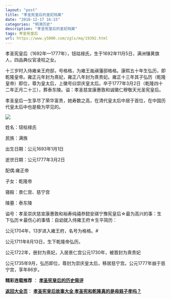 ```yaml
---
layout: "post"
title: "孝圣宪皇后的皇妃档案"
date: "2018-12-17 16:15"
categories: "明清历史"
description: "孝圣宪皇后的皇妃档案"
tags: 孝圣宪皇后
url: https://www.y5000.com/zgls/mq/19392.html
---
```






孝圣宪皇后（1692年—1777年），钮祜禄氏，生于1692年11月5日，满洲镶黄旗人，四品典仪官凌柱之女。

十三岁时入侍雍亲王府邸，号格格，为雍王胤禛藩邸格格。康熙五十年生弘历，即乾隆皇帝。雍正元年封为熹妃，雍正八年封为熹贵妃。雍正十三年其子弘历（乾隆皇帝）即位，尊为皇太后，上徽号曰崇庆皇太后。卒于1777年3月2日（乾隆四十二年正月二十三），葬泰东陵。谥：孝圣慈宣康惠敦和诚徽仁穆敬天光圣宪皇后。

孝圣皇后一生享尽了荣华富贵，她寿数之高，在清代皇太后中居于首位，在中国历代皇太后中也是极为罕见的。

![](https://img.y5000.com/uploads/allimg/170418/6-1F41P9331U03.jpg)

姓名：钮枯禄氏

民族：满族

出生日期：公元1693年1月1日

逝世日期：公元1777年3月2日

配偶:雍正帝

子女：乾隆帝

寝殿：景仁宫、慈宁宫

陵墓：泰东陵

谥号：孝圣崇庆慈宣康惠敦和裕寿纯禧恭懿安祺宁豫宪皇后☆最为高兴的事：生下弘历☆最伤心的事情：自幼就入侍雍王府☆生平简历：

公元1704年，13岁进入雍王府，名号为格格。#

公元1711年8月13日，生下乾隆帝弘历。

公元1722年，册封为熹妃，入居景仁宫公元1730年，被晋封为熹贵妃

公元1735年9月，弘历即位，尊封为崇庆皇太后，移居慈宁宫。公元1777年崩于慈宁宫，享年86岁。

**精彩连载推荐** ： **[孝圣宪皇后的历史简评](https://www.y5000.com/zgls/mq/19393.html)**

[**返回大全页**](https://www.y5000.com/zgls/mq/19406.html)： **[孝圣宪皇后故事大全
孝圣宪和乾隆真的是母慈子孝吗？](https://www.y5000.com/zgls/mq/19406.html)**
